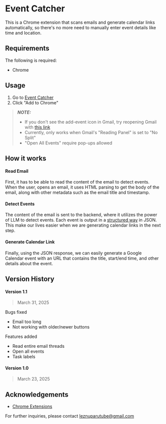 # Event Catcher

This is a Chrome extension that scans emails and generate calendar links automatically, so there's no more need to manually enter event details like time and location.

## Requirements

The following is required:
* Chrome

## Usage
1. Go to [Event Catcher](https://chromewebstore.google.com/detail/event-catcher/nficchcpfpcicibcpfblpoaieajbhjll)
2. Click "Add to Chrome"
> **_NOTE:_**
> * If you don't see the add-event icon in Gmail, try reopening Gmail with [this link](https://mail.google.com/mail/u/0/#inbox)
> * Currently, only works when Gmail's "Reading Panel" is set to "No Split"
> * "Open All Events" require pop-ups allowed

## How it works
#### Read Email
First, it has to be able to read the content of the email to detect events. When the user, opens an email, it uses HTML parsing to get the body of the email, along with other metadata such as the email title and timestamp.
#### Detect Events
The content of the email is sent to the backend, where it utilizes the power of LLM to detect events. Each event is output in a [structured way](https://ai.google.dev/gemini-api/docs/structured-output) in JSON. This make our lives easier when we are generating calendar links in the next step.
#### Generate Calendar Link
Finally, using the JSON response, we can easily generate a Google Calendar event with an URL that contains the title, start/end time, and other details about the event. 

## Version History
#### Version 1.1
> March 31, 2025

Bugs fixed
* Email too long
* Not working with older/newer buttons

Features added
* Read entire email threads
* Open all events
* Task labels
#### Version 1.0
> March 23, 2025

## Acknowledgements
* [Chrome Extensions](https://developer.chrome.com/docs/extensions)

For further inquiries, please contact leznuparutube@gmail.com
